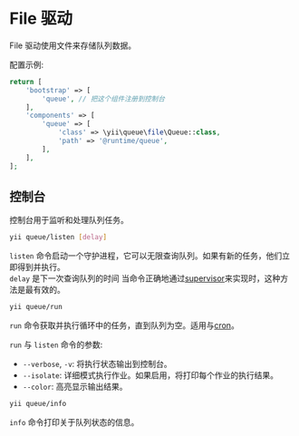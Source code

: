 File 驱动
===========

File 驱动使用文件来存储队列数据。

配置示例:

```php
return [
    'bootstrap' => [
        'queue', // 把这个组件注册到控制台
    ],
    'components' => [
        'queue' => [
            'class' => \yii\queue\file\Queue::class,
            'path' => '@runtime/queue',
        ],
    ],
];
```

控制台
-------

控制台用于监听和处理队列任务。

```sh
yii queue/listen [delay]
```

`listen` 命令启动一个守护进程，它可以无限查询队列。如果有新的任务，他们立即得到并执行。  
`delay` 是下一次查询队列的时间 当命令正确地通过[supervisor](worker.md#supervisor)来实现时，这种方法是最有效的。

```sh
yii queue/run
```

`run` 命令获取并执行循环中的任务，直到队列为空。适用与[cron](worker.md#cron)。

`run` 与 `listen` 命令的参数:

- `--verbose`, `-v`: 将执行状态输出到控制台。
- `--isolate`: 详细模式执行作业。如果启用，将打印每个作业的执行结果。
- `--color`: 高亮显示输出结果。

```sh
yii queue/info
```

`info` 命令打印关于队列状态的信息。

